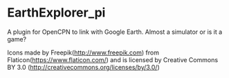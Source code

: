 # EarthExplorer_pi
A plugin for OpenCPN to link with Google Earth. Almost a simulator or is it a game?

Icons made by Freepik(http://www.freepik.com) from Flaticon(https://www.flaticon.com/) and is licensed by Creative Commons BY 3.0 (http://creativecommons.org/licenses/by/3.0/)

